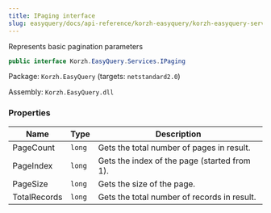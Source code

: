 ```yaml
---
title: IPaging interface
slug: easyquery/docs/api-reference/korzh-easyquery/korzh-easyquery-services-namespace/ipaging-interface
---
```



Represents basic pagination parameters
```csharp
public interface Korzh.EasyQuery.Services.IPaging

```
Package: `Korzh.EasyQuery` (targets: `netstandard2.0`)

Assembly: `Korzh.EasyQuery.dll`

### Properties

| Name | Type | Description | 
| --- | --- | --- | 
| PageCount | `long` | Gets the total number of pages in result. | 
| PageIndex | `long` | Gets the index of the page (started from 1). | 
| PageSize | `long` | Gets the size of the page. | 
| TotalRecords | `long` | Gets the total number of records in result. |